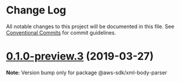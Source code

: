 # Change Log

All notable changes to this project will be documented in this file.
See [Conventional Commits](https://conventionalcommits.org) for commit guidelines.

# [0.1.0-preview.3](https://github.com/aws/aws-sdk-js-v3/compare/@aws-sdk/xml-body-parser@0.1.0-preview.2...@aws-sdk/xml-body-parser@0.1.0-preview.3) (2019-03-27)

**Note:** Version bump only for package @aws-sdk/xml-body-parser
